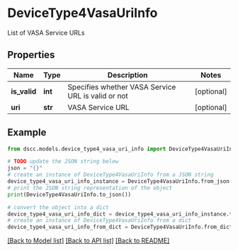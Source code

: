 # DeviceType4VasaUriInfo

List of VASA Service URLs

## Properties

Name | Type | Description | Notes
------------ | ------------- | ------------- | -------------
**is_valid** | **int** | Specifies whether VASA Service URL is valid or not | [optional] 
**uri** | **str** | VASA Service URL | [optional] 

## Example

```python
from dscc.models.device_type4_vasa_uri_info import DeviceType4VasaUriInfo

# TODO update the JSON string below
json = "{}"
# create an instance of DeviceType4VasaUriInfo from a JSON string
device_type4_vasa_uri_info_instance = DeviceType4VasaUriInfo.from_json(json)
# print the JSON string representation of the object
print(DeviceType4VasaUriInfo.to_json())

# convert the object into a dict
device_type4_vasa_uri_info_dict = device_type4_vasa_uri_info_instance.to_dict()
# create an instance of DeviceType4VasaUriInfo from a dict
device_type4_vasa_uri_info_from_dict = DeviceType4VasaUriInfo.from_dict(device_type4_vasa_uri_info_dict)
```
[[Back to Model list]](../README.md#documentation-for-models) [[Back to API list]](../README.md#documentation-for-api-endpoints) [[Back to README]](../README.md)


